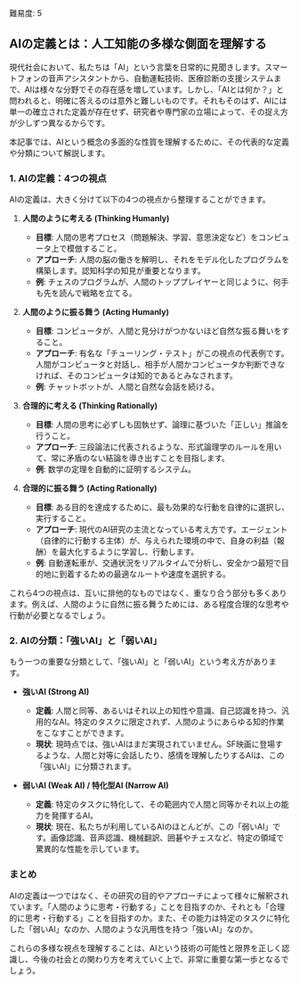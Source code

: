 [//]: # (AIの定義とは)
難易度: 5
## AIの定義とは：人工知能の多様な側面を理解する

現代社会において、私たちは「AI」という言葉を日常的に見聞きします。スマートフォンの音声アシスタントから、自動運転技術、医療診断の支援システムまで、AIは様々な分野でその存在感を増しています。しかし、「AIとは何か？」と問われると、明確に答えるのは意外と難しいものです。それもそのはず、AIには単一の確立された定義が存在せず、研究者や専門家の立場によって、その捉え方が少しずつ異なるからです。

本記事では、AIという概念の多面的な性質を理解するために、その代表的な定義や分類について解説します。

### 1. AIの定義：4つの視点

AIの定義は、大きく分けて以下の4つの視点から整理することができます。

1.  **人間のように考える (Thinking Humanly)**
    *   **目標**: 人間の思考プロセス（問題解決、学習、意思決定など）をコンピュータ上で模倣すること。
    *   **アプローチ**: 人間の脳の働きを解明し、それをモデル化したプログラムを構築します。認知科学の知見が重要となります。
    *   **例**: チェスのプログラムが、人間のトッププレイヤーと同じように、何手も先を読んで戦略を立てる。

2.  **人間のように振る舞う (Acting Humanly)**
    *   **目標**: コンピュータが、人間と見分けがつかないほど自然な振る舞いをすること。
    *   **アプローチ**: 有名な「チューリング・テスト」がこの視点の代表例です。人間がコンピュータと対話し、相手が人間かコンピュータか判断できなければ、そのコンピュータは知的であるとみなされます。
    *   **例**: チャットボットが、人間と自然な会話を続ける。

3.  **合理的に考える (Thinking Rationally)**
    *   **目標**: 人間の思考に必ずしも固執せず、論理に基づいた「正しい」推論を行うこと。
    *   **アプローチ**: 三段論法に代表されるような、形式論理学のルールを用いて、常に矛盾のない結論を導き出すことを目指します。
    *   **例**: 数学の定理を自動的に証明するシステム。

4.  **合理的に振る舞う (Acting Rationally)**
    *   **目標**: ある目的を達成するために、最も効果的な行動を自律的に選択し、実行すること。
    *   **アプローチ**: 現代のAI研究の主流となっている考え方です。エージェント（自律的に行動する主体）が、与えられた環境の中で、自身の利益（報酬）を最大化するように学習し、行動します。
    *   **例**: 自動運転車が、交通状況をリアルタイムで分析し、安全かつ最短で目的地に到着するための最適なルートや速度を選択する。

これら4つの視点は、互いに排他的なものではなく、重なり合う部分も多くあります。例えば、人間のように自然に振る舞うためには、ある程度合理的な思考や行動が必要となるでしょう。

### 2. AIの分類：「強いAI」と「弱いAI」

もう一つの重要な分類として、「強いAI」と「弱いAI」という考え方があります。

*   **強いAI (Strong AI)**
    *   **定義**: 人間と同等、あるいはそれ以上の知性や意識、自己認識を持つ、汎用的なAI。特定のタスクに限定されず、人間のようにあらゆる知的作業をこなすことができます。
    *   **現状**: 現時点では、強いAIはまだ実現されていません。SF映画に登場するような、人間と対等に会話したり、感情を理解したりするAIは、この「強いAI」に分類されます。

*   **弱いAI (Weak AI) / 特化型AI (Narrow AI)**
    *   **定義**: 特定のタスクに特化して、その範囲内で人間と同等かそれ以上の能力を発揮するAI。
    *   **現状**: 現在、私たちが利用しているAIのほとんどが、この「弱いAI」です。画像認識、音声認識、機械翻訳、囲碁やチェスなど、特定の領域で驚異的な性能を示しています。

### まとめ

AIの定義は一つではなく、その研究の目的やアプローチによって様々に解釈されています。「人間のように思考・行動する」ことを目指すのか、それとも「合理的に思考・行動する」ことを目指すのか。また、その能力は特定のタスクに特化した「弱いAI」なのか、人間のような汎用性を持つ「強いAI」なのか。

これらの多様な視点を理解することは、AIという技術の可能性と限界を正しく認識し、今後の社会との関わり方を考えていく上で、非常に重要な第一歩となるでしょう。